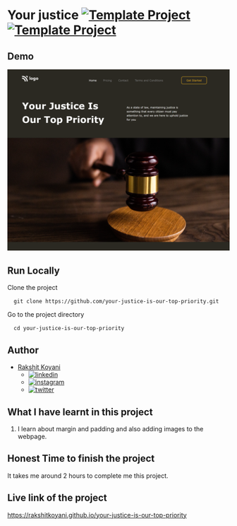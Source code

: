 # Your justice [![Template Project](https://img.shields.io/badge/Template-Project-blue)](http://www.gnu.org/licenses/agpl-3.0) [![Template Project](https://img.shields.io/badge/Technologies%20-HTML%2FCSS-brightgreen)](http://www.gnu.org/licenses/agpl-3.0)

## Demo

![Your justice ](./Project-3.png)

## Run Locally

Clone the project

```
  git clone https://github.com/your-justice-is-our-top-priority.git
```

Go to the project directory

```
  cd your-justice-is-our-top-priority
```

## Author

- [Rakshit Koyani](https://www.github.com/rakshitkoyani)
  - [![linkedin](https://img.shields.io/badge/LinkedIn-0077B5?style=for-the-badge&logo=linkedin&logoColor=white)](https://www.linkedin.com/in/rakshit-koyani-507040132/)
  - [![instagram](https://img.shields.io/badge/Instagram-E4405F?style=for-the-badge&logo=instagram&logoColor=white)](https://www.instagram.com/rakshitkoyani/)
  - [![twitter](https://img.shields.io/badge/Twitter-1DA1F2?style=for-the-badge&logo=twitter&logoColor=white)](https://www.twitter.com/rakshit_koyani)

## What I have learnt in this project

1. I learn about margin and padding and also adding images to the webpage.

## Honest Time to finish the project

It takes me around 2 hours to complete me this project.

## Live link of the project

https://rakshitkoyani.github.io/your-justice-is-our-top-priority
